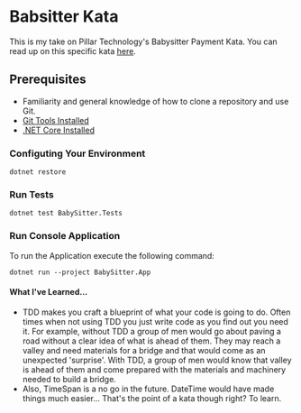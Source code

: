 # Babsitter Kata

This is my take on Pillar Technology's Babysitter Payment Kata. You can read up on this specific kata [here](https://github.com/PillarTechnology/kata-babysitter).

## Prerequisites
- Familiarity and general knowledge of how to clone a repository and use Git.
- [Git Tools Installed](https://git-scm.com/downloads)
- [.NET Core Installed](https://dot.net/)

### Configuting Your Environment

```
dotnet restore
```

### Run Tests

```
dotnet test BabySitter.Tests
```

### Run Console Application
To run the Application execute the following command:
```
dotnet run --project BabySitter.App
```

#### What I've Learned...
- TDD makes you craft a blueprint of what your code is going to do. Often times when not using TDD you just write code as you find out you need it. For example, without TDD a group of men would go about paving a road without a clear idea of what is ahead of them. They may reach a valley and need materials for a bridge and that would come as an unexpected 'surprise'. With TDD, a group of men would know that valley is ahead of them and come prepared with the materials and machinery needed to build a bridge.
- Also, TimeSpan is a no go in the future. DateTime would have made things much easier... That's the point of a kata though right? To learn.